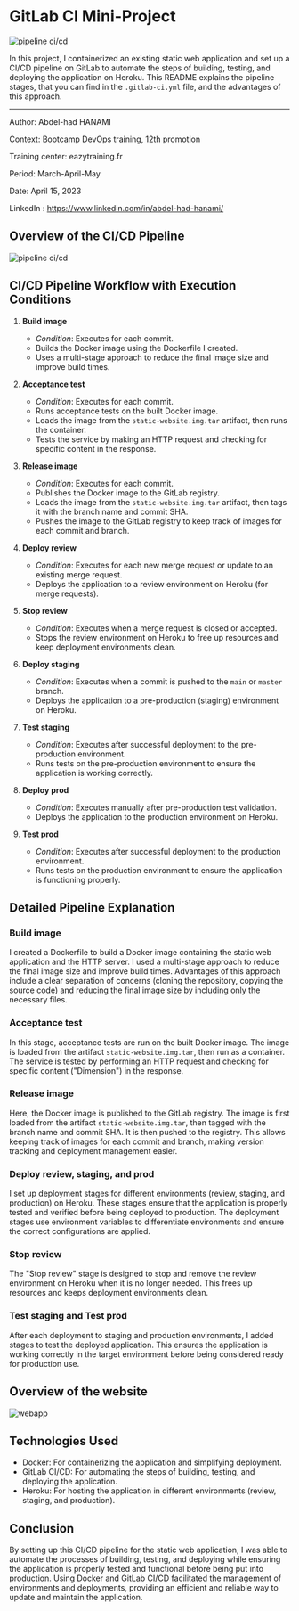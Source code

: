 # GitLab CI Mini-Project

![pipeline ci/cd](../images/pipeline-ci-cd.jpeg "pipeline ci/cd")

In this project, I containerized an existing static web application and set up a CI/CD pipeline on GitLab to automate the steps of building, testing, and deploying the application on Heroku. This README explains the pipeline stages, that you can find in the `.gitlab-ci.yml` file, and the advantages of this approach.

---

Author: Abdel-had HANAMI

Context: Bootcamp DevOps training, 12th promotion

Training center: eazytraining.fr

Period: March-April-May

Date: April 15, 2023

LinkedIn : https://www.linkedin.com/in/abdel-had-hanami/

## Overview of the CI/CD Pipeline

![pipeline ci/cd](../images/Gitlab-CI_pipeline.png "pipeline ci/cd")

## CI/CD Pipeline Workflow with Execution Conditions

1. **Build image**
   - *Condition*: Executes for each commit.
   - Builds the Docker image using the Dockerfile I created.
   - Uses a multi-stage approach to reduce the final image size and improve build times.
   
2. **Acceptance test**
   - *Condition*: Executes for each commit.
   - Runs acceptance tests on the built Docker image.
   - Loads the image from the `static-website.img.tar` artifact, then runs the container.
   - Tests the service by making an HTTP request and checking for specific content in the response.

3. **Release image**
   - *Condition*: Executes for each commit.
   - Publishes the Docker image to the GitLab registry.
   - Loads the image from the `static-website.img.tar` artifact, then tags it with the branch name and commit SHA.
   - Pushes the image to the GitLab registry to keep track of images for each commit and branch.

4. **Deploy review**
   - *Condition*: Executes for each new merge request or update to an existing merge request.
   - Deploys the application to a review environment on Heroku (for merge requests).
   
5. **Stop review**
   - *Condition*: Executes when a merge request is closed or accepted.
   - Stops the review environment on Heroku to free up resources and keep deployment environments clean.

6. **Deploy staging**
   - *Condition*: Executes when a commit is pushed to the `main` or `master` branch.
   - Deploys the application to a pre-production (staging) environment on Heroku.
   
7. **Test staging**
   - *Condition*: Executes after successful deployment to the pre-production environment.
   - Runs tests on the pre-production environment to ensure the application is working correctly.
   
8. **Deploy prod**
   - *Condition*: Executes manually after pre-production test validation.
   - Deploys the application to the production environment on Heroku.
   
9. **Test prod**
   - *Condition*: Executes after successful deployment to the production environment.
   - Runs tests on the production environment to ensure the application is functioning properly.


## Detailed Pipeline Explanation

### Build image

I created a Dockerfile to build a Docker image containing the static web application and the HTTP server. I used a multi-stage approach to reduce the final image size and improve build times. Advantages of this approach include a clear separation of concerns (cloning the repository, copying the source code) and reducing the final image size by including only the necessary files.

### Acceptance test

In this stage, acceptance tests are run on the built Docker image. The image is loaded from the artifact `static-website.img.tar`, then run as a container. The service is tested by performing an HTTP request and checking for specific content ("Dimension") in the response.

### Release image

Here, the Docker image is published to the GitLab registry. The image is first loaded from the artifact `static-website.img.tar`, then tagged with the branch name and commit SHA. It is then pushed to the registry. This allows keeping track of images for each commit and branch, making version tracking and deployment management easier.

### Deploy review, staging, and prod

I set up deployment stages for different environments (review, staging, and production) on Heroku. These stages ensure that the application is properly tested and verified before being deployed to production. The deployment stages use environment variables to differentiate environments and ensure the correct configurations are applied.

### Stop review

The "Stop review" stage is designed to stop and remove the review environment on Heroku when it is no longer needed. This frees up resources and keeps deployment environments clean.

### Test staging and Test prod

After each deployment to staging and production environments, I added stages to test the deployed application. This ensures the application is working correctly in the target environment before being considered ready for production use.

## Overview of the website


![webapp](../images/webapp.png "webapp")


## Technologies Used

- Docker: For containerizing the application and simplifying deployment.
- GitLab CI/CD: For automating the steps of building, testing, and deploying the application.
- Heroku: For hosting the application in different environments (review, staging, and production).

## Conclusion

By setting up this CI/CD pipeline for the static web application, I was able to automate the processes of building, testing, and deploying while ensuring the application is properly tested and functional before being put into production. Using Docker and GitLab CI/CD facilitated the management of environments and deployments, providing an efficient and reliable way to update and maintain the application.
